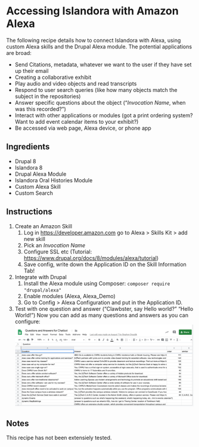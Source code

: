 # Accessing Islandora with Amazon Alexa

The following recipe details how to connect Islandora with Alexa, using custom Alexa skills and the Drupal Alexa module. The potential applications are broad:
- Send Citations, metadata, whatever we want to the user if they have set up their email
- Creating a collaborative exhibit
- Play audio and video objects and read transcripts
- Respond to user search queries (like how many objects match the subject in the repositories)
- Answer specific questions about the object (“_Invocation Name_, when was this recorded?”)
- Interact with other applications or modules (got a print ordering system? Want to add event calendar items to your exhibit?)
- Be accessed via web page, Alexa device, or phone app 

## Ingredients

- Drupal 8 
- Islandora 8
- Drupal Alexa Module
- Islandora Oral Histories Module
- Custom Alexa Skill
- Custom Search 

## Instructions

1. Create an Amazon Skill 
     1. Log in https://developer.amazon.com go to Alexa > Skills Kit > add new skill
     1. Pick an _Invocation Name_ 
     1. Configure SSL etc (Tutorial: https://www.drupal.org/docs/8/modules/alexa/tutorial) 
     1. Save config, write down the Application ID on the Skill Information Tab!
1. Integrate with Drupal
     1. Install the Alexa module using Composer:  `composer require "drupal/alexa"`
     1. Enable modules (Alexa, Alexa_Demo) 
     1. Go to Config > Alexa Configuration and put in the Application ID. 
1. Test with one question and answer (“Clawbster, say Hello world?” “Hello World!”) Now you can add as many questions and answers as you can configure:
![Screenshot of google form with questions and answers for chatbot](../../assets/recipe_alexa.png)

## Notes
This recipe has not been extensiely tested.
